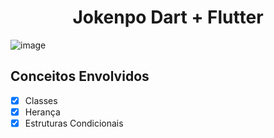 <h1 align="center">
    Jokenpo Dart + Flutter
</h1>

![image](https://github.com/user-attachments/assets/e53f1169-ac75-4e5a-915c-7fee640c9504)

## Conceitos Envolvidos

- [x]  Classes
- [X]  Herança
- [X]  Estruturas Condicionais

